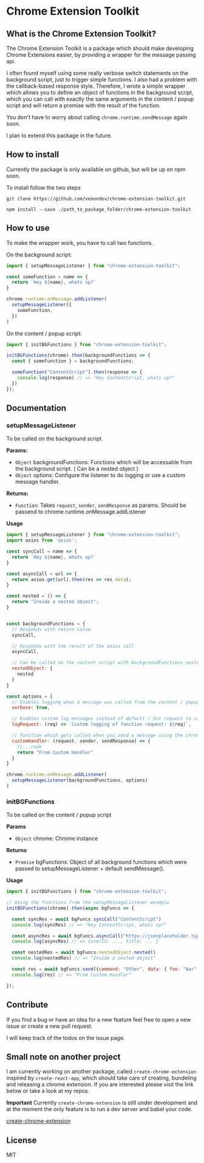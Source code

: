 # Chrome Extension Toolkit

## What is the Chrome Extension Toolkit?
The Chrome Extension Toolkit is a package which should make developing Chrome Extensions easier, by providing a wrapper for the message passing api. 

I often found myself using some really verbose switch statements on the background script, just to trigger simple functions. I also had a problem with the callback-based response style. Therefore, I wrote a simple wrapper which allows you to define an object of functions in the background script, which you can call with exactly the same arguments in the content / popup script and will return a promise with the result of the function.

You don't have to worry about calling `chrome.runtime.sendMessage` again soon.

I plan to extend this package in the future.

## How to install
Currently the package is only available on github, but will be up on npm soon.

To install follow the two steps

```
git clone https://github.com/venondev/chrome-extension-toolkit.git
```

```
npm install --save ./path_to_package_folder/chrome-extension-toolkit
```

## How to use

To make the wrapper work, you have to call two functions.

On the background script:

```javascript
import { setupMessageListener } from "chrome-extension-toolkit";

const someFunction = name => {
  return `Hey ${name}, whats up?`
}

chrome.runtime.onMessage.addListener(
  setupMessageListener({
    someFunction,
  })
)

```

On the content / popup script:

```javascript
import { initBGFunctions } from "chrome-extension-toolkit";

initBGFunctions(chrome).then(backgroundFunctions => {
  const { someFunction } = backgroundFunctions;

  someFunction("ContentScript").then(response => {
    console.log(response) // => "Hey ContentScript, whats up?"
  })
});
```


## Documentation

### setupMessageListener

To be called on the background script.

**Params:**
* `Object` backgroundFunctions: Functions which will be accessable from the background script. ( Can be a nested object ) 
* `Object` options: Configure the listener to do logging or use a custom message handler.

**Returns:** 
* `Function`: Takes `request`, `sender`, `sendResponse` as params. Should be passend to chrome.runtime.onMessage.addListener

**Usage**
```javascript
import { setupMessageListener } from "chrome-extension-toolkit";
import axios from 'axios';

const syncCall = name => {
  return `Hey ${name}, whats up?`
}

const asyncCall = url => {
  return axios.get(url).then(res => res.data);
}

const nested = () => {
  return "Inside a nested object";
}


const backgroundFunctions = {
  // Responds with return value
  syncCall, 

  // Responds with the result of the axios call
  asyncCall, 

  // Can be called on the content script with backgroundFunctions.nestedObject.nested()
  nestedObject: {
    nested 
  }
}

const options = {
  // Enables logging when a message was called from the content / popup script
  verbose: true,

  // Enables custom log messages instead of default (`Got request to call a function: ${req}`)
  logRequest: (req) => `Custom logging of function request: ${req}`,

  // Function which gets called when you send a message using the chrome.runtime.sendMessage
  customHandler: (request, sender, sendResponse) => {
    //...code
    return "From Custom Handler"
  }
}

chrome.runtime.onMessage.addListener(
  setupMessageListener(backgroundFunctions, options)
)
```

### initBGFunctions

To be called on the content / popup script

**Params**
* `Object` chrome: Chrome instance

**Returns**
* `Promise` bgFunctions: Object of all background functions which were passed to setupMessageListener + default sendMessage().

**Usage**

```javascript
import { initBGFunctions } from "chrome-extension-toolkit";

// Using the functions from the setupMessageListener example
initBGFunctions(chrome).then(async bgFuncs => {

  const syncRes = await bgFuncs.syncCall("ContentScript")
  console.log(syncRes) // => "Hey ContentScript, whats up?"

  const asyncRes = await bgFuncs.asyncCall("https://jsonplaceholder.typicode.com/posts/1")
  console.log(asyncRes) // => {userId: ..., title: ... }

  const nestedRes = await bgFuncs.nestedObject.nested()
  console.log(nestedRes) // => "Inside a nested object"

  const res = await bgFuncs.send({command: "Other", data: { foo: "bar" }});
  console.log(res) // => "From Custom Handler"

}); 
```



## Contribute

If you find a bug or have an idea for a new feature feel free to open a new issue or create a new pull request.

I will keep track of the todos on the issue page.

## Small note on another project

I am currently working on another package, called `create-chrome-extension` inspired by `create-react-app`, which should take care of creating, bundeling and releasing a chrome extension. If you are interested please visit the link below or take a look at my repos.

**Important**
Currently `create-chrome-extension` is still under development and at the moment the only feature is to run a dev server and babel your code.

[create-chrome-extension](https://github.com/venondev/create-chrome-extension)

## License

MIT